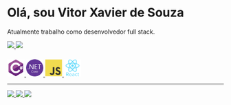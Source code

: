 # Olá, sou Vitor Xavier de Souza

Atualmente trabalho como desenvolvedor full stack.

<div>
  <a href="https://github.com/vitor-xavier" />
  <img height="150em" src="https://github-readme-stats.vercel.app/api/pin/?username=vitor-xavier&repo=InventoryDemo&layout=compact&theme=ayu-mirage&locale=pt-BR" />
  <img height="150em" src="https://github-readme-stats.vercel.app/api/top-langs/?username=vitor-xavier&layout=compact&theme=ayu-mirage&locale=pt-BR&langs_count=4" />
</div>

#####

<p style="margin-top: 16px;" margin-top="16px" align="left">
  <img src="https://raw.githubusercontent.com/devicons/devicon/master/icons/csharp/csharp-original.svg" alt="csharp" width="40" height="40"/>
  <img src="https://raw.githubusercontent.com/devicons/devicon/master/icons/dotnetcore/dotnetcore-original.svg" alt="dotnetcore" width="40" height="40"/>
  <img src="https://raw.githubusercontent.com/devicons/devicon/master/icons/javascript/javascript-original.svg" alt="javascript" width="40" height="40"/>
  <img src="https://raw.githubusercontent.com/devicons/devicon/master/icons/react/react-original-wordmark.svg" alt="react" width="40" height="40"/>
</p>

___

<div>
  <a href="https://twitter.com/vitorvxs" target="_blank">
    <img src="https://img.shields.io/badge/Twitter-1DA1F2?style=for-the-badge&logo=twitter&logoColor=white" target="_blank">
  </a>
  <a href="https://www.linkedin.com/in/vitor-xavier/" target="_blank">
    <img src="https://img.shields.io/badge/LinkedIn-0077B5?style=for-the-badge&logo=linkedin&logoColor=white" target="_blank">
  </a>
  <a href="mailto:vitorvxs@live.com" target="_blank">
    <img src="https://img.shields.io/badge/Microsoft_Outlook-0078D4?style=for-the-badge&logo=microsoft-outlook&logoColor=white" target="_blank">
  </a>
</div>
